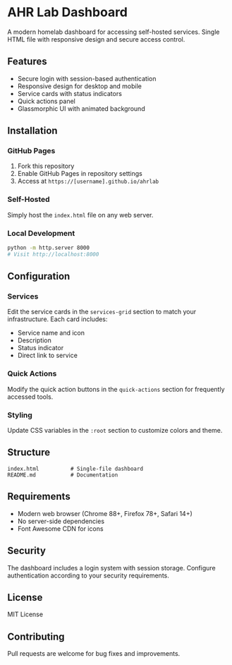 # AHR Lab Dashboard

A modern homelab dashboard for accessing self-hosted services. Single HTML file with responsive design and secure access control.

## Features

- Secure login with session-based authentication
- Responsive design for desktop and mobile
- Service cards with status indicators
- Quick actions panel
- Glassmorphic UI with animated background

## Installation

### GitHub Pages
1. Fork this repository
2. Enable GitHub Pages in repository settings
3. Access at `https://[username].github.io/ahrlab`

### Self-Hosted
Simply host the `index.html` file on any web server.

### Local Development
```bash
python -m http.server 8000
# Visit http://localhost:8000
```

## Configuration

### Services
Edit the service cards in the `services-grid` section to match your infrastructure. Each card includes:
- Service name and icon
- Description
- Status indicator
- Direct link to service

### Quick Actions
Modify the quick action buttons in the `quick-actions` section for frequently accessed tools.

### Styling
Update CSS variables in the `:root` section to customize colors and theme.

## Structure

```
index.html          # Single-file dashboard
README.md           # Documentation
```

## Requirements

- Modern web browser (Chrome 88+, Firefox 78+, Safari 14+)
- No server-side dependencies
- Font Awesome CDN for icons

## Security

The dashboard includes a login system with session storage. Configure authentication according to your security requirements.

## License

MIT License

## Contributing

Pull requests are welcome for bug fixes and improvements.

